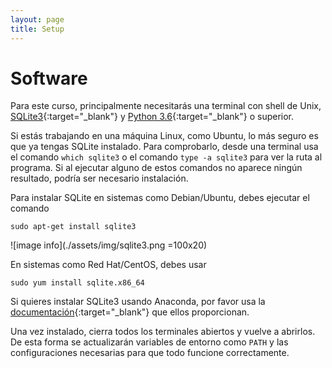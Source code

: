 ```yaml
---
layout: page
title: Setup
---
```

# Software
Para este curso, principalmente necesitarás una terminal con shell de Unix,
[SQLite3](http://www.sqlite.org/){:target="_blank"} y [Python 3.6](https://www.python.org/downloads/){:target="_blank"} o superior.

Si estás trabajando en una máquina Linux, como Ubuntu, lo más seguro es que ya tengas SQLite instalado.
Para comprobarlo, desde una terminal usa el comando `which sqlite3` o el comando `type -a sqlite3` para ver
la ruta al programa. Si al ejecutar alguno de estos comandos no aparece ningún resultado, podría ser necesario instalación.

Para instalar SQLite en sistemas como Debian/Ubuntu, debes ejecutar el comando

```
sudo apt-get install sqlite3
```
![image info](./assets/img/sqlite3.png =100x20)


En sistemas como Red Hat/CentOS, debes usar

```
sudo yum install sqlite.x86_64
```

Si quieres instalar SQLite3 usando Anaconda, por favor usa la [documentación](https://anaconda.org/anaconda/sqlite){:target="_blank"} que ellos proporcionan.

Una vez instalado, cierra todos los terminales abiertos y vuelve a abrirlos. De esta forma se actualizarán variables de entorno como `PATH`
y las configuraciones necesarias para que todo funcione correctamente.
